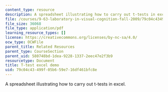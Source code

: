 ```yaml
---
content_type: resource
description: A spreadsheet illustrating how to carry out t-tests in excel.
file: /courses/9-63-laboratory-in-visual-cognition-fall-2009/79c04c43499f05b659e716df461bfc8e_MIT9_63F09_rr03.pdf
file_size: 36068
file_type: application/pdf
learning_resource_types: []
license: https://creativecommons.org/licenses/by-nc-sa/4.0/
ocw_type: OCWFile
parent_title: Related Resources
parent_type: CourseSection
parent_uid: 580748bd-1dea-9228-1337-2eec47e2f3b9
resourcetype: Document
title: T-test excel demo
uid: 79c04c43-499f-05b6-59e7-16df461bfc8e
---
```

A spreadsheet illustrating how to carry out t-tests in excel.